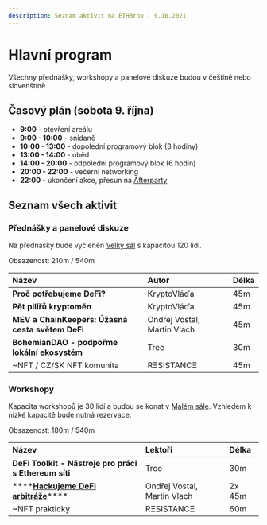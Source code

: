 ```yaml
---
description: Seznam aktivit na ETHBrno - 9.10.2021
---
```


# Hlavní program

Všechny přednášky, workshopy a panelové diskuze budou v češtině nebo slovenštině.

## Časový plán \(sobota 9. října\)

* **9:00** - otevření areálu
* **9:00 - 10:00** - snídaně
* **10:00 - 13:00** - dopolední programový blok \(3 hodiny\)
* **13:00 - 14:00** - oběd
* **14:00 - 20:00** - odpolední programový blok \(6 hodin\)
* **20:00 - 22:00** - večerní networking
* **22:00** - ukončení akce, přesun na [Afterparty](../doprovodny-program/#22-00-afterparty)

## Seznam všech aktivit

### Přednášky a panelové diskuze

Na přednášky bude vyčleněn [Velký sál](../misto-konani.md#dostupne-prostory) s kapacitou 120 lidí.

Obsazenost: 210m / 540m 

| Název | Autor | Délka |
| :--- | :--- | :--- |
| **Proč potřebujeme DeFi?** | KryptoVláďa | 45m |
| **Pět pilířů kryptoměn** | KryptoVláďa | 45m |
| **MEV a ChainKeepers: Úžasná cesta světem DeFi** | Ondřej Vostal, Martin Vlach | 45m |
| **BohemianDAO - podpořme lokální ekosystém** | Tree | 30m |
| ~NFT / CZ/SK NFT komunita | RΞSISTANCΞ | 45m |

### Workshopy

Kapacita workshopů je 30 lidí a budou se konat v [Malém sále](../misto-konani.md#dostupne-prostory). Vzhledem k nízké kapacitě bude nutná rezervace.

Obsazenost: 180m / 540m

| Název | Lektoři | Délka |
| :--- | :--- | :--- |
| **DeFi Toolkit - Nástroje pro práci s Ethereum síti** | Tree | 30m |
| \*\*\*\*[**Hackujeme DeFi arbitráže**](workshopy/hackujeme-defi-arbitraze.md)\*\*\*\* | Ondřej Vostal, Martin Vlach | 2x 45m |
| ~NFT prakticky | RΞSISTANCΞ | 60m |




